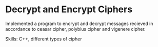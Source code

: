 # Decrypt and Encrypt Ciphers

Implemented a program to encrypt and decrypt messages recieved in accordance to ceasar cipher, polybius cipher and vigenere cipher.

Skills: C++, different types of cipher
